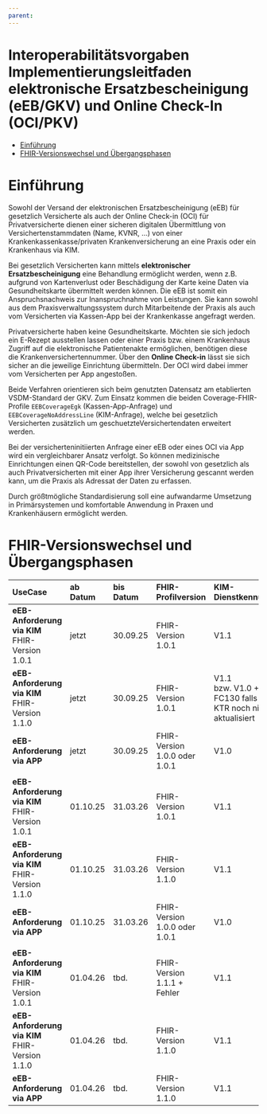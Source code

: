 ```yaml
---
parent:
---
```

# Interoperabilitätsvorgaben Implementierungsleitfaden elektronische Ersatzbescheinigung (eEB/GKV) und Online Check-In (OCI/PKV)

- [Einführung](#einführung)
- [FHIR-Versionswechsel und Übergangsphasen](#fhir-versionswechsel-und-übergangsphasen)

# Einführung

Sowohl der Versand der elektronischen Ersatzbescheinigung (eEB) für gesetzlich Versicherte als auch der Online Check-in (OCI) für Privatversicherte dienen einer sicheren digitalen Übermittlung von Versichertenstammdaten (Name, KVNR, ...) von einer Krankenkassenkasse/privaten Krankenversicherung an eine Praxis oder ein Krankenhaus via KIM.

Bei gesetzlich Versicherten kann mittels **elektronischer Ersatzbescheinigung** eine Behandlung ermöglicht werden, wenn z.B. aufgrund von Kartenverlust oder Beschädigung der Karte keine Daten via Gesundheitskarte übermittelt werden können. Die eEB ist somit ein Anspruchsnachweis zur Inanspruchnahme von Leistungen. Sie kann sowohl aus dem Praxisverwaltungssystem durch Mitarbeitende der Praxis als auch vom Versicherten via Kassen-App bei der Krankenkasse angefragt werden.

Privatversicherte haben keine Gesundheitskarte. Möchten sie sich jedoch ein E-Rezept ausstellen lassen oder einer Praxis bzw. einem Krankenhaus Zugriff auf die elektronische Patientenakte ermöglichen, benötigen diese die Krankenversichertennummer. Über den **Online Check-in** lässt sie sich sicher an die jeweilige Einrichtung übermitteln. Der OCI wird dabei immer vom Versicherten per App angestoßen.

Beide Verfahren orientieren sich beim genutzten Datensatz am etablierten VSDM-Standard der GKV. Zum Einsatz kommen die beiden Coverage-FHIR-Profile `EEBCoverageEgk` (Kassen-App-Anfrage) und `EEBCoverageNoAddressLine` (KIM-Anfrage), welche bei gesetzlich Versicherten zusätzlich um geschuetzteVersichertendaten erweitert werden.

Bei der versicherteninitiierten Anfrage einer eEB oder eines OCI via App wird ein vergleichbarer Ansatz verfolgt. So können medizinische Einrichtungen einen QR-Code bereitstellen, der sowohl von gesetzlich als auch Privatversicherten mit einer App ihrer Versicherung gescannt werden kann, um die Praxis als Adressat der Daten zu erfassen.

Durch größtmögliche Standardisierung soll eine aufwandarme Umsetzung in Primärsystemen und komfortable Anwendung in Praxen und Krankenhäusern ermöglicht werden.

# FHIR-Versionswechsel und Übergangsphasen

|UseCase                                          |ab Datum |bis Datum |FHIR-Profilversion |KIM-Dienstkennung  |
|:------------------------------------------------|:--------|:---------|:------------------|:------------------|
|**eEB-Anforderung via KIM** <br />FHIR-Version 1.0.1 |jetzt    |30.09.25  |FHIR-Version 1.0.1 |V1.1           |
|**eEB-Anforderung via KIM** <br />FHIR-Version 1.1.0 |jetzt    |30.09.25  |FHIR-Version 1.0.1 |V1.1 <br />bzw. V1.0 + FC130 falls KTR noch nicht aktualisiert |
|**eEB-Anforderung via APP** <br />                   |jetzt    |30.09.25  |FHIR-Version 1.0.0 oder 1.0.1|V1.0 |
||||||
|**eEB-Anforderung via KIM** <br />FHIR-Version 1.0.1 |01.10.25 |31.03.26  |FHIR-Version 1.0.1 |V1.1           |
|**eEB-Anforderung via KIM** <br />FHIR-Version 1.1.0 |01.10.25 |31.03.26  |FHIR-Version 1.1.0 |V1.1           |
|**eEB-Anforderung via APP** <br />                   |01.10.25 |31.03.26  |FHIR-Version 1.0.0 oder 1.0.1|V1.0 |
||||||
|**eEB-Anforderung via KIM** <br />FHIR-Version 1.0.1 |01.04.26 |tbd.      |FHIR-Version 1.1.1 + Fehler |V1.1  |
|**eEB-Anforderung via KIM** <br />FHIR-Version 1.1.0 |01.04.26 |tbd.      |FHIR-Version 1.1.0 |V1.1           |
|**eEB-Anforderung via APP** <br />                   |01.04.26 |tbd.      |FHIR-Version 1.1.0 |V1.1           |
